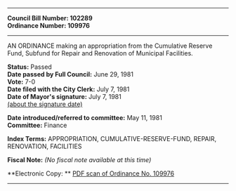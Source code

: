 * * * * *  
  
**Council Bill Number: [](#h0)[](#h2)102289**   
**Ordinance Number: 109976**  
  
* * * * *  
  
AN ORDINANCE making an appropriation from the Cumulative Reserve Fund, Subfund for Repair and Renovation of Municipal Facilities.  
  
**Status:** Passed   
**Date passed by Full Council:** June 29, 1981   
**Vote:** 7-0   
**Date filed with the City Clerk:** July 7, 1981   
**Date of Mayor's signature:** July 7, 1981   
[(about the signature date)](/~public/approvaldate.htm)   
  
  
**Date introduced/referred to committee:** May 11, 1981   
**Committee:** Finance   
  
**Index Terms:** APPROPRIATION, CUMULATIVE-RESERVE-FUND, REPAIR, RENOVATION, FACILITIES  
  
**Fiscal Note:** *(No fiscal note available at this time)*  
  
**Electronic Copy: ** [PDF scan of Ordinance No. 109976](/~archives/Ordinances/Ord_109976.pdf)  
  
* * * * *  
